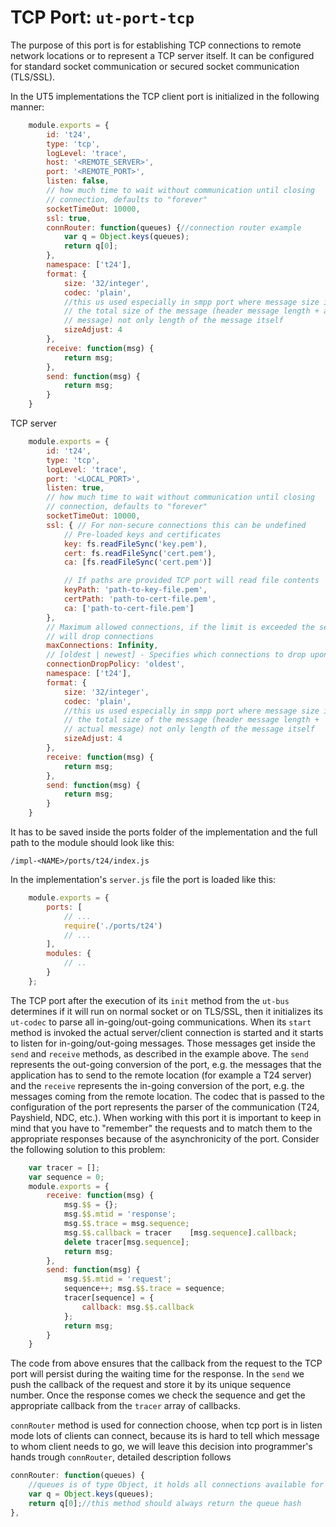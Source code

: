 # **TCP Port:** `ut-port-tcp`

The purpose of this port is for establishing TCP connections to remote network
locations or to represent a TCP server itself. It can be configured for standard
socket communication or secured socket communication (TLS/SSL).

In the UT5 implementations the TCP client port is initialized in the following manner:

```javascript
    module.exports = {
        id: 't24',
        type: 'tcp',
        logLevel: 'trace',
        host: '<REMOTE_SERVER>',
        port: '<REMOTE_PORT>',
        listen: false,
        // how much time to wait without communication until closing
        // connection, defaults to "forever"
        socketTimeOut: 10000,
        ssl: true,
        connRouter: function(queues) {//connection router example
            var q = Object.keys(queues);
            return q[0];
        },
        namespace: ['t24'],
        format: {
            size: '32/integer',
            codec: 'plain',
            //this us used especially in smpp port where message size is telling
            // the total size of the message (header message length + actual
            // message) not only length of the message itself
            sizeAdjust: 4
        },
        receive: function(msg) {
            return msg;
        },
        send: function(msg) {
            return msg;
        }
    }
```

TCP server

```javascript
    module.exports = {
        id: 't24',
        type: 'tcp',
        logLevel: 'trace',
        port: '<LOCAL_PORT>',
        listen: true,
        // how much time to wait without communication until closing
        // connection, defaults to "forever"
        socketTimeOut: 10000,
        ssl: { // For non-secure connections this can be undefined
            // Pre-loaded keys and certificates
            key: fs.readFileSync('key.pem'),
            cert: fs.readFileSync('cert.pem'),
            ca: [fs.readFileSync('cert.pem')]

            // If paths are provided TCP port will read file contents
            keyPath: 'path-to-key-file.pem',
            certPath: 'path-to-cert-file.pem',
            ca: ['path-to-cert-file.pem']
        },
        // Maximum allowed connections, if the limit is exceeded the server
        // will drop connections
        maxConnections: Infinity,
        // [oldest | newest] - Specifies which connections to drop upon limit exceed.
        connectionDropPolicy: 'oldest',
        namespace: ['t24'],
        format: {
            size: '32/integer',
            codec: 'plain',
            //this us used especially in smpp port where message size is telling
            // the total size of the message (header message length +
            // actual message) not only length of the message itself
            sizeAdjust: 4
        },
        receive: function(msg) {
            return msg;
        },
        send: function(msg) {
            return msg;
        }
    }
```

It has to be saved inside the ports folder of the implementation and the full
path to the module should look like this:

    /impl-<NAME>/ports/t24/index.js

In the implementation's `server.js` file the port is loaded like this:

```javascript
    module.exports = {
        ports: [
            // ...
            require('./ports/t24')
            // ...
        ],
        modules: {
            // ..
        }
    };
```

The TCP port after the execution of its `init` method from the `ut-bus`
determines if it will run on normal socket or on TLS/SSL, then it initializes
its `ut-codec` to parse all in-going/out-going communications.
When its `start` method is invoked the actual server/client connection is
started and it starts to listen for in-going/out-going messages.
Those messages get inside the `send` and `receive` methods, as described in the
example above. The `send` represents the out-going conversion
of the port, e.g. the messages that the application has to send to the remote
location (for example a T24 server) and the `receive` represents the
in-going conversion of the port, e.g. the messages coming from the remote
location. The codec that is passed to the configuration of the port
represents the parser of the communication (T24, Payshield, NDC, etc.).
When working with this port it is important to keep in mind that you have to
"remember" the requests and to match them to the appropriate responses
because of the asynchronicity of the port. Consider the following solution to
this problem:

```javascript
    var tracer = [];
    var sequence = 0;
    module.exports = {
        receive: function(msg) {
            msg.$$ = {};
            msg.$$.mtid = 'response';
            msg.$$.trace = msg.sequence;
            msg.$$.callback = tracer    [msg.sequence].callback;
            delete tracer[msg.sequence];
            return msg;
        },
        send: function(msg) {
            msg.$$.mtid = 'request';
            sequence++; msg.$$.trace = sequence;
            tracer[sequence] = {
                callback: msg.$$.callback
            };
            return msg;
        }
    }
```

The code from above ensures that the callback from the request to the TCP port
will persist during the waiting time for the response.
In the `send` we push the callback of the request and store it by its unique
sequence number. Once the response comes we check the sequence
and get the appropriate callback from the `tracer` array of callbacks.

`connRouter` method is used for connection choose, when tcp port is in listen
mode lots of clients can connect, because its is hard to tell which message to
whom client needs to go, we will
leave this decision into programmer's hands trough `connRouter`, detailed
description follows

```javascript
connRouter: function(queues) {
    //queues is of type Object, it holds all connections available for use
    var q = Object.keys(queues);
    return q[0];//this method should always return the queue hash
},
```